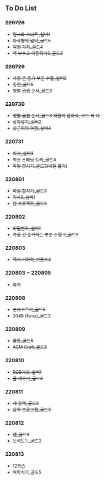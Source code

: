 ## To Do List

### ~~220728~~

-   ~~링크와 스타트\_실버1~~
-   ~~다각형의 넓이\_골드5~~
-   ~~여행 가자\_골드4~~
-   ~~벽 부수고 이동하기2\_골드3~~

### ~~220729~~

-   ~~가장 큰 증가 부분 수열\_실버2~~
-   ~~동전\_골드5~~
-   ~~행렬 곱셈 순서\_골드3~~

### ~~220730~~

-   ~~행렬 곱셈 순서\_골드3 재풀이 점화식, 코드 싹 다~~
-   ~~상자넣기\_실버2~~
-   ~~상근이의 여행\_실버4~~

### 220731

-   ~~퇴사\_실버3~~
-   ~~최소 스패닝 트리\_골드4~~
-   ~~파일 합치기\_골드3(내일 풀기)~~

### 220801

-   ~~파일 합치기\_골드3~~
-   ~~퇴사2\_실버1~~
-   ~~텀 프로젝트\_골드3~~

### 220802

-   ~~비밀번호\_실버1~~
-   ~~가장 긴 증가하는 부분 수열 2\_골드2~~

### 220803

-   ~~택시 기하학\_브론즈3~~

### 220803 ~ 220805

-   ~~휴가~~

### 220808

-   ~~숫자고르기\_골드5~~
-   ~~2048 (Easy)\_골드2~~

### 220809

-   ~~물통\_골드5~~
-   ~~ACM Craft\_골드3~~

### 220810

-   ~~RGB거리\_실버1~~
-   ~~줄 세우기\_골드3~~

### 220811

-   ~~세 용액\_골드3~~
-   ~~음악 프로그램\_골드3~~

### 220812

-   ~~앱\_골드3~~
-   ~~보석도둑\_골드2~~

### 220813

-   12복습
-   벼락치기\_골드5
